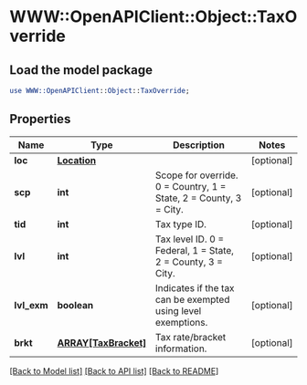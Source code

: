 # WWW::OpenAPIClient::Object::TaxOverride

## Load the model package
```perl
use WWW::OpenAPIClient::Object::TaxOverride;
```

## Properties
Name | Type | Description | Notes
------------ | ------------- | ------------- | -------------
**loc** | [**Location**](Location.md) |  | [optional] 
**scp** | **int** | Scope for override. 0 &#x3D; Country, 1 &#x3D; State, 2 &#x3D; County, 3 &#x3D; City. | [optional] 
**tid** | **int** | Tax type ID. | [optional] 
**lvl** | **int** | Tax level ID. 0 &#x3D; Federal, 1 &#x3D; State, 2 &#x3D; County, 3 &#x3D; City. | [optional] 
**lvl_exm** | **boolean** | Indicates if the tax can be exempted using level exemptions. | [optional] 
**brkt** | [**ARRAY[TaxBracket]**](TaxBracket.md) | Tax rate/bracket information. | [optional] 

[[Back to Model list]](../README.md#documentation-for-models) [[Back to API list]](../README.md#documentation-for-api-endpoints) [[Back to README]](../README.md)


